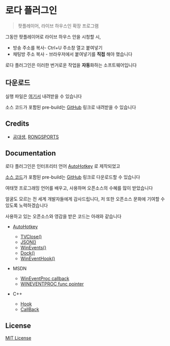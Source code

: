 # 로다 플러그인
> 팟플레이어, 라이브 하우스인 확장 프로그램

그동안 팟플레이어로 라이브 하우스 안을 시청할 시,

- 방송 주소를 복사- Ctrl+U 주소창 열고 붙여넣기
- 채팅방 주소 복사 - 브라우저에서 붙여넣기를 **직접** 해야 했습니다 

로다 플러그인은 이러한 번거로운 작업을 **자동**화하는 소프트웨어입니다

## 다운로드

실행 파일은 [여기서](http://knowledgeisfree.tistory.com/) 내려받을 수 있습니다

소스 코드가 포함된 pre-build는 [GitHub](https://github.com/Visionary1/LodaPlugin/archive/master.zip) 링크로 내려받을 수 있습니다

## Credits
- [공대생](http://poooo.ml/), [RONGSPORTS](https://livehouse.in/channel/329050)

## Documentation

로다 플러그인은 인터프리터 언어 [AutoHotkey](http://ahkscript.org/) 로 제작되었고

[소스 코드](src)가 포함된 pre-build는 [GitHub](https://github.com/Visionary1/LodaPlugin/archive/master.zip) 링크로 다운로드할 수 있습니다

여태껏 프로그래밍 언어를 배우고, 사용하며 오픈소스의 수혜를 많이 받았습니다

얼굴도 모르는 전 세계 개발자들에게 감사드립니다, 저 또한 오픈소스 문화에 기여할 수 있도록 노력하겠습니다

사용하고 있는 오픈소스와 영감을 받은 코드는 아래와 같습니다

- [AutoHotkey](http://ahkscript.org/)
	- [TVClose()](https://www.autohotkey.com/boards/viewtopic.php?t=1370)
	- [JSON()](https://autohotkey.com/boards/viewtopic.php?f=6&t=627)
	- [WinEvents()](https://www.autohotkey.com/boards/viewtopic.php?t=6113)
	- [Dock()](https://autohotkey.com/boards/viewtopic.php?t=9230&p=51279)
	- [WinEventHook()](https://autohotkey.com/board/topic/32662-tool-wineventhook-messages/)

- MSDN
	- [WinEventProc callback](https://msdn.microsoft.com/ko-kr/library/windows/desktop/dd373885%28v=vs.85%29.aspx)
	- [WINEVENTPROC func pointer](https://msdn.microsoft.com/ko-kr/library/windows/desktop/dd373882%28v=vs.85%29.aspx)

- C++
	- [Hook](http://stackoverflow.com/questions/20732086/setwineventhook-with-createprocess-c)
	- [CallBack](http://www.devpia.com/Maeul/Contents/Detail.aspx?BoardID=51&MAEULNO=20&no=7338&page=48)

## License
[MIT License](http://mit-license.org/)
